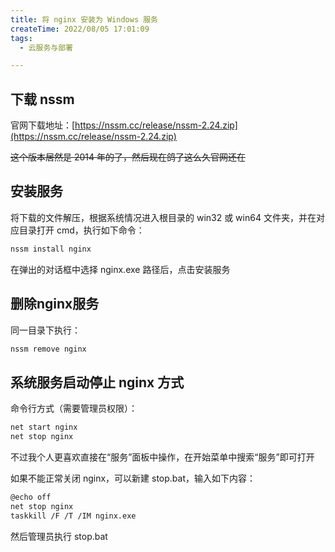 ```yaml
---
title: 将 nginx 安装为 Windows 服务
createTime: 2022/08/05 17:01:09
tags:
  - 云服务与部署

---
```


## 下载 nssm

官网下载地址：[https://nssm.cc/release/nssm-2.24.zip](https://nssm.cc/release/nssm-2.24.zip)

~~这个版本居然是 2014 年的了，然后现在鸽了这么久官网还在~~ 

## 安装服务

将下载的文件解压，根据系统情况进入根目录的 win32 或 win64 文件夹，并在对应目录打开 cmd，执行如下命令：

```bash
nssm install nginx
```

在弹出的对话框中选择 nginx.exe 路径后，点击安装服务

## 删除nginx服务

同一目录下执行：

```bash
nssm remove nginx
```

## 系统服务启动停止 nginx 方式

命令行方式（需要管理员权限）：

```bash
net start nginx
net stop nginx
```

不过我个人更喜欢直接在“服务”面板中操作，在开始菜单中搜索“服务”即可打开

如果不能正常关闭 nginx，可以新建 stop.bat，输入如下内容：

```bash
@echo off
net stop nginx
taskkill /F /T /IM nginx.exe
```

然后管理员执行 stop.bat
